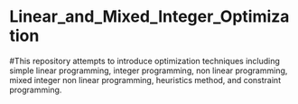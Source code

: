# Linear_and_Mixed_Integer_Optimization
#This repository attempts to introduce optimization techniques including simple linear programming, integer programming, non linear programming, mixed integer non linear programming, heuristics method, and constraint programming.
